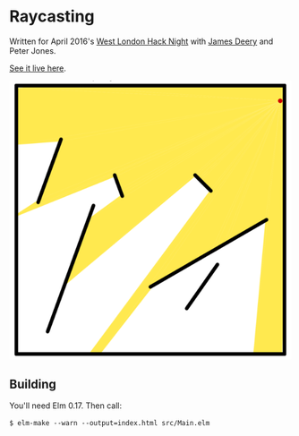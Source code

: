 # Raycasting

Written for April 2016's [West London Hack Night](http://www.meetup.com/West-London-Hack-Night/) with [James Deery](https://github.com/derkyjadex) and Peter Jones.

[See it live here](http://krisajenkins.github.io/elm-rays/).

![Screenshot](screenshot.png?raw=true)

## Building

You'll need Elm 0.17. Then call:

```
$ elm-make --warn --output=index.html src/Main.elm
```
